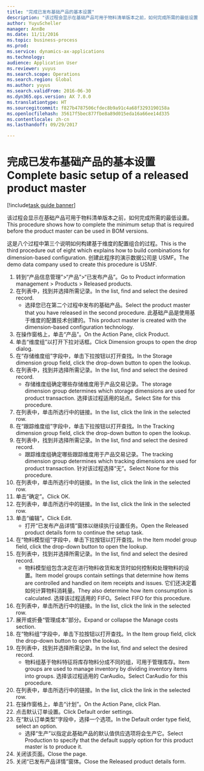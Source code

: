 ```yaml
--- 
title: "完成已发布基础产品的基本设置"
description: "该过程会显示在基础产品可用于物料清单版本之前，如何完成所需的最低设置。"
author: YuyuScheller
manager: AnnBe
ms.date: 11/11/2016
ms.topic: business-process
ms.prod: 
ms.service: dynamics-ax-applications
ms.technology: 
audience: Application User
ms.reviewer: yuyus
ms.search.scope: Operations
ms.search.region: Global
ms.author: yuyus
ms.search.validFrom: 2016-06-30
ms.dyn365.ops.version: AX 7.0.0
ms.translationtype: HT
ms.sourcegitcommit: f827b4787506cfdec8b9a91c4a68f3293190158a
ms.openlocfilehash: 35617f5bec877fbe8a89d015eda16a66ee14d335
ms.contentlocale: zh-cn
ms.lasthandoff: 09/29/2017

---
```

# <a name="complete-basic-setup-of-a-released-product-master"></a><span data-ttu-id="0fd05-103">完成已发布基础产品的基本设置</span><span class="sxs-lookup"><span data-stu-id="0fd05-103">Complete basic setup of a released product master</span></span>

[!include[task guide banner](../../includes/task-guide-banner.md)]

<span data-ttu-id="0fd05-104">该过程会显示在基础产品可用于物料清单版本之前，如何完成所需的最低设置。</span><span class="sxs-lookup"><span data-stu-id="0fd05-104">This procedure shows how to complete the minimum setup that is required before the product master can be used in BOM versions.</span></span>

<span data-ttu-id="0fd05-105">这是八个过程中第三个说明如何构建基于维度的配置组合的过程。</span><span class="sxs-lookup"><span data-stu-id="0fd05-105">This is the third procedure out of eight which explains how to build combinations for dimension-based configuration.</span></span> <span data-ttu-id="0fd05-106">创建此程序的演示数据公司是 USMF。</span><span class="sxs-lookup"><span data-stu-id="0fd05-106">The demo data company used to create this procedure is USMF.</span></span>

1. <span data-ttu-id="0fd05-107">转到“产品信息管理”>“产品”>“已发布产品”。</span><span class="sxs-lookup"><span data-stu-id="0fd05-107">Go to Product information management > Products > Released products.</span></span>
2. <span data-ttu-id="0fd05-108">在列表中，找到并选择所需记录。</span><span class="sxs-lookup"><span data-stu-id="0fd05-108">In the list, find and select the desired record.</span></span>
    * <span data-ttu-id="0fd05-109">选择您已在第二个过程中发布的基础产品。</span><span class="sxs-lookup"><span data-stu-id="0fd05-109">Select the product master that you have released in the second procedure.</span></span> <span data-ttu-id="0fd05-110">此基础产品是使用基于维度的配置技术创建的。</span><span class="sxs-lookup"><span data-stu-id="0fd05-110">This product master is created with the dimension-based configuration technology.</span></span>  
3. <span data-ttu-id="0fd05-111">在操作窗格上，单击“产品”。</span><span class="sxs-lookup"><span data-stu-id="0fd05-111">On the Action Pane, click Product.</span></span>
4. <span data-ttu-id="0fd05-112">单击“维度组”以打开下拉对话框。</span><span class="sxs-lookup"><span data-stu-id="0fd05-112">Click Dimension groups to open the drop dialog.</span></span>
5. <span data-ttu-id="0fd05-113">在“存储维度组”字段中，单击下拉按钮以打开查找。</span><span class="sxs-lookup"><span data-stu-id="0fd05-113">In the Storage dimension group field, click the drop-down button to open the lookup.</span></span>
6. <span data-ttu-id="0fd05-114">在列表中，找到并选择所需记录。</span><span class="sxs-lookup"><span data-stu-id="0fd05-114">In the list, find and select the desired record.</span></span>
    * <span data-ttu-id="0fd05-115">存储维度组确定哪些存储维度用于产品交易记录。</span><span class="sxs-lookup"><span data-stu-id="0fd05-115">The storage dimension group determines which storage dimensions are used for product transaction.</span></span> <span data-ttu-id="0fd05-116">选择该过程适用的站点。</span><span class="sxs-lookup"><span data-stu-id="0fd05-116">Select Site for this procedure.</span></span>  
7. <span data-ttu-id="0fd05-117">在列表中，单击所选行中的链接。</span><span class="sxs-lookup"><span data-stu-id="0fd05-117">In the list, click the link in the selected row.</span></span>
8. <span data-ttu-id="0fd05-118">在“跟踪维度组”字段中，单击下拉按钮以打开查找。</span><span class="sxs-lookup"><span data-stu-id="0fd05-118">In the Tracking dimension group field, click the drop-down button to open the lookup.</span></span>
9. <span data-ttu-id="0fd05-119">在列表中，找到并选择所需记录。</span><span class="sxs-lookup"><span data-stu-id="0fd05-119">In the list, find and select the desired record.</span></span>
    * <span data-ttu-id="0fd05-120">跟踪维度组确定哪些跟踪维度用于产品交易记录。</span><span class="sxs-lookup"><span data-stu-id="0fd05-120">The tracking dimension group determines which tracking dimensions are used for product transaction.</span></span> <span data-ttu-id="0fd05-121">针对该过程选择“无”。</span><span class="sxs-lookup"><span data-stu-id="0fd05-121">Select None for this procedure.</span></span>  
10. <span data-ttu-id="0fd05-122">在列表中，单击所选行中的链接。</span><span class="sxs-lookup"><span data-stu-id="0fd05-122">In the list, click the link in the selected row.</span></span>
11. <span data-ttu-id="0fd05-123">单击“确定”。</span><span class="sxs-lookup"><span data-stu-id="0fd05-123">Click OK.</span></span>
12. <span data-ttu-id="0fd05-124">在列表中，单击所选行中的链接。</span><span class="sxs-lookup"><span data-stu-id="0fd05-124">In the list, click the link in the selected row.</span></span>
13. <span data-ttu-id="0fd05-125">单击“编辑”。</span><span class="sxs-lookup"><span data-stu-id="0fd05-125">Click Edit.</span></span>
    * <span data-ttu-id="0fd05-126">打开“已发布产品详情”窗体以继续执行设置任务。</span><span class="sxs-lookup"><span data-stu-id="0fd05-126">Open the Released product details form to continue the setup task.</span></span>  
14. <span data-ttu-id="0fd05-127">在“物料模型组”字段中，单击下拉按钮以打开查找。</span><span class="sxs-lookup"><span data-stu-id="0fd05-127">In the Item model group field, click the drop-down button to open the lookup.</span></span>
15. <span data-ttu-id="0fd05-128">在列表中，找到并选择所需记录。</span><span class="sxs-lookup"><span data-stu-id="0fd05-128">In the list, find and select the desired record.</span></span>
    * <span data-ttu-id="0fd05-129">物料模型组包含决定在进行物料收货和发货时如何控制和处理物料的设置。</span><span class="sxs-lookup"><span data-stu-id="0fd05-129">Item model groups contain settings that determine how items are controlled and handled on item receipts and issues.</span></span> <span data-ttu-id="0fd05-130">它们还决定着如何计算物料消耗量。</span><span class="sxs-lookup"><span data-stu-id="0fd05-130">They also determine how item consumption is calculated.</span></span> <span data-ttu-id="0fd05-131">选择该过程适用的 FIFO。</span><span class="sxs-lookup"><span data-stu-id="0fd05-131">Select   FIFO for this procedure.</span></span>  
16. <span data-ttu-id="0fd05-132">在列表中，单击所选行中的链接。</span><span class="sxs-lookup"><span data-stu-id="0fd05-132">In the list, click the link in the selected row.</span></span>
17. <span data-ttu-id="0fd05-133">展开或折叠“管理成本”部分。</span><span class="sxs-lookup"><span data-stu-id="0fd05-133">Expand or collapse the Manage costs section.</span></span>
18. <span data-ttu-id="0fd05-134">在“物料组”字段中，单击下拉按钮以打开查找。</span><span class="sxs-lookup"><span data-stu-id="0fd05-134">In the Item group field, click the drop-down button to open the lookup.</span></span>
19. <span data-ttu-id="0fd05-135">在列表中，找到并选择所需记录。</span><span class="sxs-lookup"><span data-stu-id="0fd05-135">In the list, find and select the desired record.</span></span>
    * <span data-ttu-id="0fd05-136">物料组基于物料特征将库存物料分成不同的组，可用于管理库存。</span><span class="sxs-lookup"><span data-stu-id="0fd05-136">Item groups are used to manage inventory by dividing inventory items into groups.</span></span> <span data-ttu-id="0fd05-137">选择该过程适用的 CarAudio。</span><span class="sxs-lookup"><span data-stu-id="0fd05-137">Select   CarAudio for this procedure.</span></span>  
20. <span data-ttu-id="0fd05-138">在列表中，单击所选行中的链接。</span><span class="sxs-lookup"><span data-stu-id="0fd05-138">In the list, click the link in the selected row.</span></span>
21. <span data-ttu-id="0fd05-139">在操作窗格上，单击“计划”。</span><span class="sxs-lookup"><span data-stu-id="0fd05-139">On the Action Pane, click Plan.</span></span>
22. <span data-ttu-id="0fd05-140">点击默认订单设置。</span><span class="sxs-lookup"><span data-stu-id="0fd05-140">Click Default order settings.</span></span>
23. <span data-ttu-id="0fd05-141">在“默认订单类型”字段中，选择一个选项。</span><span class="sxs-lookup"><span data-stu-id="0fd05-141">In the Default order type field, select an option.</span></span>
    * <span data-ttu-id="0fd05-142">选择“生产”以指定此基础产品的默认值供应选项将会生产它。</span><span class="sxs-lookup"><span data-stu-id="0fd05-142">Select Production to specify that the default supply option for this product master is to produce it.</span></span>  
24. <span data-ttu-id="0fd05-143">关闭该页面。</span><span class="sxs-lookup"><span data-stu-id="0fd05-143">Close the page.</span></span>
25. <span data-ttu-id="0fd05-144">关闭“已发布产品详情”窗体。</span><span class="sxs-lookup"><span data-stu-id="0fd05-144">Close the Released product details form.</span></span>


